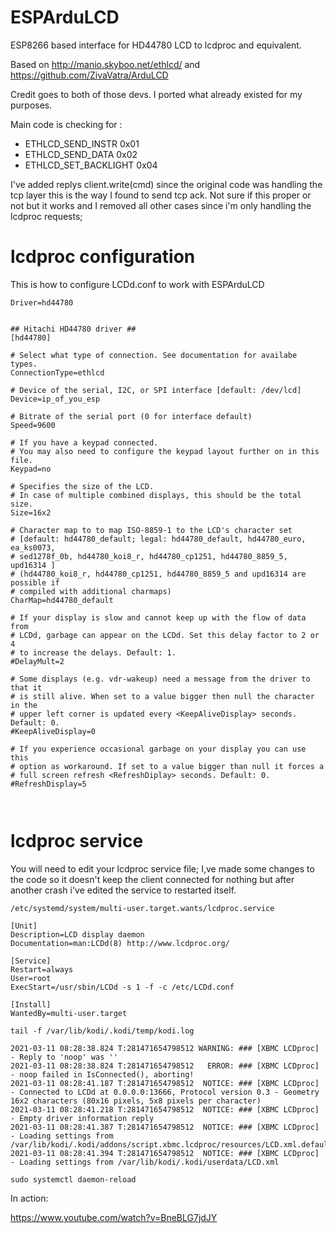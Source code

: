 # ESPArduLCD

ESP8266 based interface for HD44780 LCD to lcdproc and equivalent.

Based on http://manio.skyboo.net/ethlcd/ 
and
https://github.com/ZivaVatra/ArduLCD
 

Credit goes to both of those devs. I ported what already existed for my purposes. 

Main code is checking for :

- ETHLCD_SEND_INSTR	0x01
- ETHLCD_SEND_DATA	0x02
- ETHLCD_SET_BACKLIGHT	0x04

I've added replys client.write(cmd) since the original code was handling the tcp layer this is the way I found to send tcp ack. Not sure if this proper or not but it works and I removed all other cases since i'm only handling the lcdproc requests; 

# lcdproc configuration

This is how to configure LCDd.conf to work with ESPArduLCD

```
Driver=hd44780


## Hitachi HD44780 driver ##
[hd44780]

# Select what type of connection. See documentation for availabe types.
ConnectionType=ethlcd

# Device of the serial, I2C, or SPI interface [default: /dev/lcd]
Device=ip_of_you_esp

# Bitrate of the serial port (0 for interface default)
Speed=9600

# If you have a keypad connected.
# You may also need to configure the keypad layout further on in this file.
Keypad=no

# Specifies the size of the LCD.
# In case of multiple combined displays, this should be the total size.
Size=16x2

# Character map to to map ISO-8859-1 to the LCD's character set
# [default: hd44780_default; legal: hd44780_default, hd44780_euro, ea_ks0073,
# sed1278f_0b, hd44780_koi8_r, hd44780_cp1251, hd44780_8859_5, upd16314 ]
# (hd44780_koi8_r, hd44780_cp1251, hd44780_8859_5 and upd16314 are possible if
# compiled with additional charmaps)
CharMap=hd44780_default

# If your display is slow and cannot keep up with the flow of data from
# LCDd, garbage can appear on the LCDd. Set this delay factor to 2 or 4
# to increase the delays. Default: 1.
#DelayMult=2

# Some displays (e.g. vdr-wakeup) need a message from the driver to that it
# is still alive. When set to a value bigger then null the character in the
# upper left corner is updated every <KeepAliveDisplay> seconds. Default: 0.
#KeepAliveDisplay=0

# If you experience occasional garbage on your display you can use this
# option as workaround. If set to a value bigger than null it forces a
# full screen refresh <RefreshDiplay> seconds. Default: 0.
#RefreshDisplay=5



```

# lcdproc service

You will need to edit your lcdproc service file; I,ve made some changes to the code so it doesn't keep the client connected for nothing but after another crash i've edited the service to restarted itself.

```
/etc/systemd/system/multi-user.target.wants/lcdproc.service
```

```
[Unit]
Description=LCD display daemon
Documentation=man:LCDd(8) http://www.lcdproc.org/

[Service]
Restart=always
User=root
ExecStart=/usr/sbin/LCDd -s 1 -f -c /etc/LCDd.conf

[Install]
WantedBy=multi-user.target
```

```
tail -f /var/lib/kodi/.kodi/temp/kodi.log
```

```
2021-03-11 08:28:38.824 T:281471654798512 WARNING: ### [XBMC LCDproc] - Reply to 'noop' was ''
2021-03-11 08:28:38.824 T:281471654798512   ERROR: ### [XBMC LCDproc] - noop failed in IsConnected(), aborting!
2021-03-11 08:28:41.187 T:281471654798512  NOTICE: ### [XBMC LCDproc] - Connected to LCDd at 0.0.0.0:13666, Protocol version 0.3 - Geometry 16x2 characters (80x16 pixels, 5x8 pixels per character)
2021-03-11 08:28:41.218 T:281471654798512  NOTICE: ### [XBMC LCDproc] - Empty driver information reply
2021-03-11 08:28:41.387 T:281471654798512  NOTICE: ### [XBMC LCDproc] - Loading settings from /var/lib/kodi/.kodi/addons/script.xbmc.lcdproc/resources/LCD.xml.defaults
2021-03-11 08:28:41.394 T:281471654798512  NOTICE: ### [XBMC LCDproc] - Loading settings from /var/lib/kodi/.kodi/userdata/LCD.xml

```
```
sudo systemctl daemon-reload
```

In action:

https://www.youtube.com/watch?v=BneBLG7jdJY
